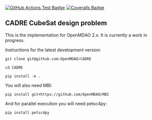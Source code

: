 [![GitHub Actions Test Badge][1]][2]
[![Coveralls Badge][3]][4]

CADRE CubeSat design problem
----------------------------

This is the implementation for OpenMDAO 2.x. It is currently a work in progress.


Instructions for the latest development version:

  `git clone git@github.com:OpenMDAO/CADRE`

  `cd CADRE`

  `pip install -e .`


You will also need MBI:

  `pip install git+https://github.com/OpenMDAO/MBI`


And for parallel execution you will need petsc4py:

  `pip install petsc4py`

[1]: https://github.com/OpenMDAO/CADRE/actions/workflows/CADRE_test_workflow.yml/badge.svg "Github Actions Badge"
[2]: https://github.com/OpenMDAO/CADRE/actions "Github Actions"

[3]: https://coveralls.io/repos/github/OpenMDAO/CADRE/badge.svg?branch=master "Coverage Badge"
[4]: https://coveralls.io/github/OpenMDAO/CADRE?branch=master "CADRE @Coveralls"